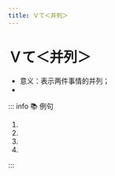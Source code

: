 ```yaml
---
title: Ｖて＜并列＞
---
```


# Ｖて＜并列＞

- 意义：表示两件事情的并列；
- <grammer-content sentence="接续：前后两个句子用 **Ｖて** 连接。" />

::: info :books: 例句

1. <grammer-content sentence="[私/わたし]は[彼/かれ]らに[日本語/にほんご]を**[教/おし]えて**、[彼/かれ]らから[中国語/ちゅうごくご]を[習/なら]っています。" trans="我教他们日语，他们教我中文。" />
2. <grammer-content sentence="[高橋/たかはし]さんは３[人/にん][兄弟/きょうだい]で、[上/うえ]にお[姉/ねえ]さん**がいて**、[下/げに][弟/おとうと]さんがいます。" trans="高桥兄弟三人，上有姐姐，下有弟弟。" />
3. <grammer-content sentence="[王/おう]さんの[発表/はっぴょう]は10[時/じ]20[分/ぷん]に**あって**、[李/り]さんの[発表/はっぴょう]は11[時/じ]15[分/ぷん]にあります。" trans="小王的发表在10点20分，小李的发表在11点15分。" />
4. <grammer-content sentence="[私/わたし]は[日本語/にほんご]を**[選/えら]んで**、[兄/あに]はフランス[語/ご]を[選/えら]びました。" trans="我选择了日语，哥哥选择了法语。" />

:::
